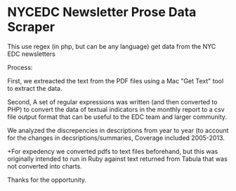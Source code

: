 NYCEDC Newsletter Prose Data Scraper
======================

This use regex (in php, but can be any language) get data from the NYC EDC newsletters

Process:

First, we extreacted the text from the PDF files using a Mac "Get Text" tool to extract the data.

Second, A set of regular expressions was written (and then converted to PHP) to convert the data of textual indicators in the monthly report to a csv file output format that can be useful to the EDC team and larger community.

We analyzed the discrepencies in descriptions from year to year (to account for the changes in decsriptions/summaries, Coverage included 2005-2013. 

+For expedency we converted pdfs to text files beforehand, but this was originally intended to run in Ruby against text returned from Tabula that was not converted into charts. 

Thanks for the opportunity.
